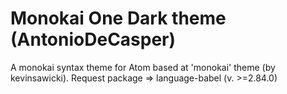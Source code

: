 # Monokai One Dark theme (AntonioDeCasper)

A monokai syntax theme for Atom based at 'monokai' theme (by kevinsawicki). Request package => language-babel (v. >=2.84.0)
